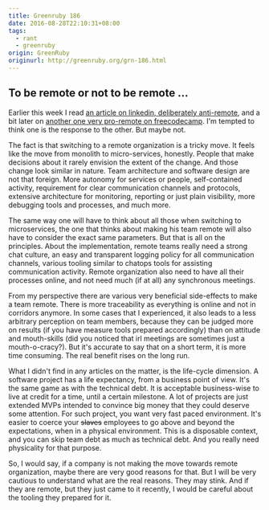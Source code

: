 ```yaml
---
title: Greenruby 186
date: 2016-08-28T22:10:31+08:00
tags:
  - rant
  - greenruby
origin: GreenRuby
originurl: http://greenruby.org/grn-186.html
---
```

## To be remote or not to be remote ...

Earlier this week I read [an article on linkedin, deliberately
anti-remote][1], and a bit later on [another one very pro-remote on
freecodecamp][2]. I'm tempted to think one is the response to the other. But
maybe not.

The fact is that switching to a remote organization is a tricky move. It feels
like the move from monolith to micro-services, honestly. People that make
decisions about it rarely envision the extent of the change. And those change
look similar in nature. Team architecture and software design are not that
foreign. More autonomy for services or people, self-contained activity,
requirement for clear communication channels and protocols, extensive
architecture for monitoring, reporting or just plain visibility, more
debugging tools and processes, and much more.

The same way one will have to think about all those when switching to
microservices, the one that thinks about making his team remote will also have
to consider the exact same parameters. But that is all on the principles.
About the implementation, remote teams really need a strong chat culture, an
easy and transparent logging policy for all communication channels, various
tooling similar to chatops tools for assisting communication activity. Remote
organization also need to have all their processes online, and not need much
(if at all) any synchronous meetings.

From my perspective there are various very beneficial side-effects to make a
team remote. There is more traceability as everything is online and not in
corridors anymore. In some cases that I experienced, it also leads to a less
arbitrary perception on team members, because they can be judged more on
results (if you have measure tools prepared accordingly) than on attitude and
mouth-skills (did you noticed that irl meetings are sometimes just a
mouth-o-cracy?). But it's accurate to say that on a short term, it is more
time consuming. The real benefit rises on the long run.

What I didn't find in any articles on the matter, is the life-cycle dimension.
A software project has a life expectancy, from a business point of view. It's
the same game as with the technical debt. It is acceptable business-wise to
live at credit for a time, until a certain milestone. A lot of projects are
just extended MVPs intended to convince big money that they could deserve some
attention. For such project, you want very fast paced environment. It's easier
to coerce your <s>slaves</s> employees to go above and beyond the
expectations, when in a physical environment. This is a disposable context,
and you can skip team debt as much as technical debt. And you really need
physicality for that purpose.

So, I would say, if a company is not making the move towards remote
organization, maybe there are very good reasons for that. But I will be very
cautious to understand what are the real reasons. They may stink. And if they
are remote, but they just came to it recently, I would be careful about the
tooling they prepared for it.

[1]: https://www.linkedin.com/pulse/do-work-from-home-oleg-vishnepolsky
[2]: https://medium.freecodecamp.com/the-economics-of-working-remotely-28d4173e16e2#.43ewevr3t 
